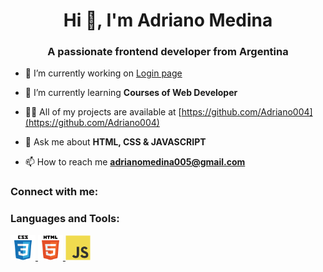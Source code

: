 <h1 align="center">Hi 👋, I'm Adriano Medina</h1>
<h3 align="center">A passionate frontend developer from Argentina</h3>

- 🔭 I’m currently working on [Login page](https://adriano004.github.io/Login-Page/)

- 🌱 I’m currently learning **Courses of Web Developer**

- 👨‍💻 All of my projects are available at [https://github.com/Adriano004](https://github.com/Adriano004)

- 💬 Ask me about **HTML, CSS & JAVASCRIPT**

- 📫 How to reach me **adrianomedina005@gmail.com**

<h3 align="left">Connect with me:</h3>
<p align="left">
</p>

<h3 align="left">Languages and Tools:</h3>
<p align="left"> <a href="https://www.w3schools.com/css/" target="_blank" rel="noreferrer"> <img src="https://raw.githubusercontent.com/devicons/devicon/master/icons/css3/css3-original-wordmark.svg" alt="css3" width="40" height="40"/> </a> <a href="https://www.w3.org/html/" target="_blank" rel="noreferrer"> <img src="https://raw.githubusercontent.com/devicons/devicon/master/icons/html5/html5-original-wordmark.svg" alt="html5" width="40" height="40"/> </a> <a href="https://developer.mozilla.org/en-US/docs/Web/JavaScript" target="_blank" rel="noreferrer"> <img src="https://raw.githubusercontent.com/devicons/devicon/master/icons/javascript/javascript-original.svg" alt="javascript" width="40" height="40"/> </a> </p>
